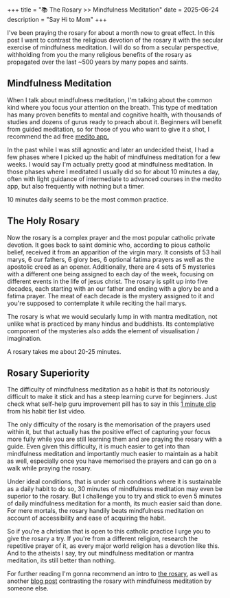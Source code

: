 +++
title = "📚 The Rosary >> Mindfulness Meditation"
date = 2025-06-24
description = "Say Hi to Mom"
+++

I've been praying the rosary for about a month now to great effect.
In this post I want to contrast the religious devotion of the rosary it with the secular exercise of mindfulness meditation.
I will do so from a secular perspective, withholding from you the many religious benefits of the rosary as propagated over the last ~500 years by many popes and saints.

## Mindfulness Meditation

When I talk about mindfulness meditation, I'm talking about the common kind where you focus your attention on the breath.
This type of meditation has many proven benefits to mental and cognitive health, with thousands of studies and dozens of gurus ready to preach about it.
Beginners will benefit from guided meditation, so for those of you who want to give it a shot, I recommend the ad free [medito app.](https://meditofoundation.org/)

In the past while I was still agnostic and later an undecided theist, I had a few phases where I picked up the habit of mindfulness meditation for a few weeks.
I would say I'm actually pretty good at mindfulness meditation. In those phases where I meditated I usually did so for about 10 minutes a day, often with light guidance of intermediate to advanced courses in the medito app, but also frequently with nothing but a timer.

10 minutes daily seems to be the most common practice.

## The Holy Rosary

Now the rosary is a complex prayer and the most popular catholic private devotion. 
It goes back to saint dominic who, according to pious catholic belief, received it from an apparition of the virgin mary.
It consists of 53 hail marys, 6 our fathers, 6 glory bes, 6 optional fatima prayers as well as the apostolic creed as an opener.
Additionally, there are 4 sets of 5 mysteries with a different one being assigned to each day of the week, focusing on different events in the life of jesus christ.
The rosary is split up into five decades, each starting with an our father and ending with a glory be and a fatima prayer. The meat of each decade is the mystery assigned to it and you're supposed to contemplate it while reciting the hail marys.

The rosary is what we would secularly lump in with mantra meditation, not unlike what is practiced by many hindus and buddhists. Its contemplative component of the mysteries also adds the element of visualisation / imagination.

A rosary takes me about 20-25 minutes.

## Rosary Superiority

The difficulty of mindfulness meditation as a habit is that its notoriously difficult to make it stick and has a steep learning curve for beginners. Just check what self-help guru improvement pill has to say in this [1 minute clip](https://youtu.be/GriR73kSvPY?feature=shared&t=1313) from his habit tier list video.

The only difficulty of the rosary is the memorisation of the prayers used within it, but that actually has the positive effect of capturing your focus more fully while you are still learning them and are praying the rosary with a guide.
Even given this difficulty, it is much easier to get into than mindfulness meditation and importantly much easier to maintain as a habit as well, especially once you have memorised the prayers and can go on a walk while praying the rosary.

Under ideal conditions, that is under such conditions where it is sustainable as a daily habit to do so, 30 minutes of mindfulness meditation may even be superior to the rosary. But I challenge you to try and stick to even 5 minutes of daily mindfulness meditation for a month, its much easier said than done.
For mere mortals, the rosary handily beats mindfulness meditation on account of accessibility and ease of acquiring the habit.

So if you're a christian that is open to this catholic practice I urge you to give the rosary a try.
If you're from a different religion, research the repetitive prayer of it, as every major world religion has a devotion like this.
And to the atheists I say, try out mindfulness meditation or mantra meditation, its still better than nothing.

For further reading I'm gonna recommend an intro to [the rosary](https://youtu.be/iMQ_CRYWHME), as well as another [blog post](https://www.rosarymeds.com/why-rosary-meditation-is-the-best-meditation/) contrasting the rosary with mindfulness meditation by someone else.
